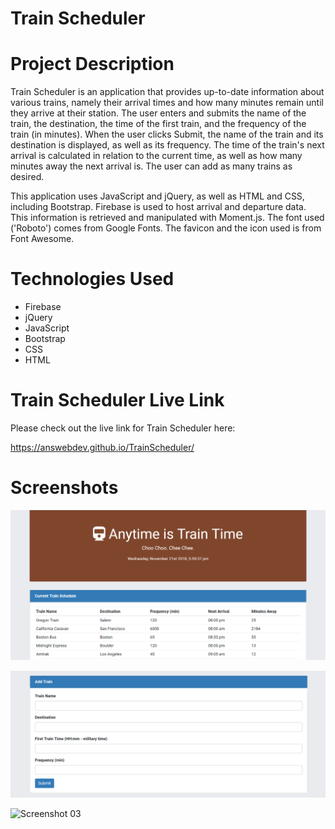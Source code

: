 # Train Scheduler

# Project Description

Train Scheduler is an application that provides up-to-date information about various trains, namely their arrival times and how many minutes remain until they arrive at their station. The user enters and submits the name of the train, the destination, the time of the first train, and the frequency of the train (in minutes). When the user clicks Submit, the name of the train and its destination is displayed, as well as its frequency. The time of the train's next arrival is calculated in relation to the current time, as well as how many minutes away the next arrival is. The user can add as many trains as desired.

This application uses JavaScript and jQuery, as well as HTML and CSS, including Bootstrap. Firebase is used to host arrival and departure data. This information is retrieved and manipulated with Moment.js. The font used ('Roboto') comes from Google Fonts. The favicon and the icon used is from Font Awesome.

# Technologies Used

* Firebase
* jQuery
* JavaScript
* Bootstrap
* CSS
* HTML

# Train Scheduler Live Link

Please check out the live link for Train Scheduler here:

https://answebdev.github.io/TrainScheduler/

# Screenshots

![Screenshot 01](screenshots/trainScheduler_screenshot01.png "Train Scheduler")

![Screenshot 02](screenshots/trainScheduler_screenshot02.png "Submission Form")

![Screenshot 03](screenshots/trainScheduler_demo.gif "Demo")
